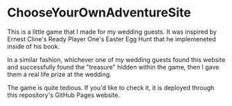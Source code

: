 # ChooseYourOwnAdventureSite
This is a little game that I made for my wedding guests.
It was inspired by Ernest Cline's Ready Player One's Easter Egg Hunt that he implemeneted inside of his book.

In a similar fashion, whichever one of my wedding guests found this website and successfully found the "treasure" hidden within the game, then I gave them a real life prize at the wedding.

The game is quite tedious. If you'd like to check it, it is deployed through this repository's GitHub Pages website.
